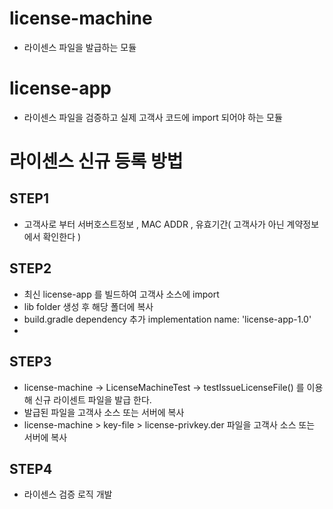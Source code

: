 # license-machine
- 라이센스 파일을 발급하는 모듈
# license-app
- 라이센스 파일을 검증하고 실제 고객사 코드에 import 되어야 하는 모듈

# 라이센스 신규 등록 방법
## STEP1
- 고객사로 부터 서버호스트정보 , MAC ADDR , 유효기간( 고객사가 아닌 계약정보에서 확인한다 )
## STEP2
- 최신 license-app 를 빌드하여 고객사 소스에 import
- lib folder 생성 후 해당 폴더에 복사
- build.gradle dependency 추가 implementation name: 'license-app-1.0'
- 
## STEP3
- license-machine -> LicenseMachineTest -> testIssueLicenseFile() 를 이용해 신규 라이센트 파일을 발급 한다.
- 발급된 파일을 고객사 소스 또는 서버에 복사
- license-machine > key-file > license-privkey.der 파일을 고객사 소스 또는 서버에 복사

## STEP4
- 라이센스 검증 로직 개발
